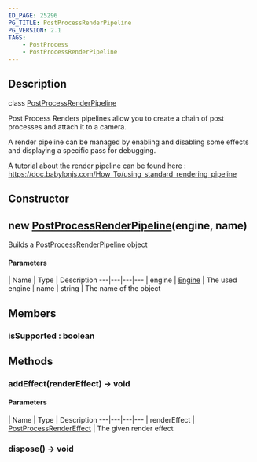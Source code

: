 ```yaml
---
ID_PAGE: 25296
PG_TITLE: PostProcessRenderPipeline
PG_VERSION: 2.1
TAGS:
    - PostProcess
    - PostProcessRenderPipeline
---
```

## Description

class [PostProcessRenderPipeline](/classes/2.5/PostProcessRenderPipeline)

Post Process Renders pipelines allow you to create a chain of post processes and attach it to a camera.

A render pipeline can be managed by enabling and disabling some effects and displaying a specific pass for debugging.

A tutorial about the render pipeline can be found here : https://doc.babylonjs.com/How_To/using_standard_rendering_pipeline

## Constructor

## new [PostProcessRenderPipeline](/classes/2.5/PostProcessRenderPipeline)(engine, name)

Builds a [PostProcessRenderPipeline](/classes/2.5/PostProcessRenderPipeline) object

#### Parameters
 | Name | Type | Description
---|---|---|---
 | engine | [Engine](/classes/2.5/Engine) |     The used engine
 | name | string |     The name of the object
## Members

### isSupported : boolean



## Methods

### addEffect(renderEffect) &rarr; void



#### Parameters
 | Name | Type | Description
---|---|---|---
 | renderEffect | [PostProcessRenderEffect](/classes/2.5/PostProcessRenderEffect) |     The given render effect

### dispose() &rarr; void


